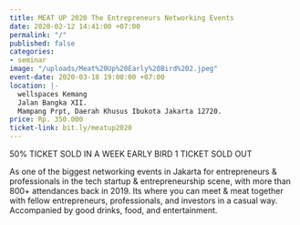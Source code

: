 ```yaml
---
title: MEAT UP 2020 The Entrepreneurs Networking Events
date: 2020-02-12 14:41:00 +07:00
permalink: "/"
published: false
categories:
- seminar
image: "/uploads/Meat%20Up%20Early%20Bird%202.jpeg"
event-date: 2020-03-18 19:00:00 +07:00
location: |-
  wellspaces Kemang
  Jalan Bangka XII.
  Mampang Prpt, Daerah Khusus Ibukota Jakarta 12720.
price: Rp. 350.000
ticket-link: bit.ly/meatup2020
---
```


50% TICKET SOLD IN A WEEK
EARLY BIRD 1 TICKET SOLD OUT

As one of the biggest networking events in Jakarta for entrepreneurs & professionals in the tech startup & entrepreneurship scene, with more than 800+ attendances back in 2019. Its where you can meet & meat together with fellow entrepreneurs, professionals, and investors in a casual way. Accompanied by good drinks, food, and entertainment.